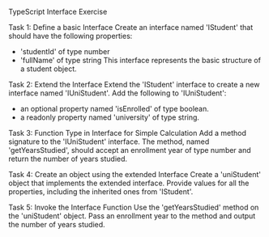 TypeScript Interface Exercise

Task 1: Define a basic Interface
Create an interface named 'IStudent' that should have the following properties:

- 'studentId' of type number
- 'fullName' of type string
  This interface represents the basic structure of a student object.

Task 2: Extend the Interface
Extend the 'IStudent' interface to create a new interface named 'IUniStudent'.
Add the following to 'IUniStudent':

- an optional property named 'isEnrolled' of type boolean.
- a readonly property named 'university' of type string.

Task 3: Function Type in Interface for Simple Calculation
Add a method signature to the 'IUniStudent' interface.
The method, named 'getYearsStudied', should accept an enrollment year
of type number and return the number of years studied.

Task 4: Create an object using the extended Interface
Create a 'uniStudent' object that implements the extended interface.
Provide values for all the properties, including the inherited ones from 'IStudent'.

Task 5: Invoke the Interface Function
Use the 'getYearsStudied' method on the 'uniStudent' object.
Pass an enrollment year to the method and output the number of years studied.
